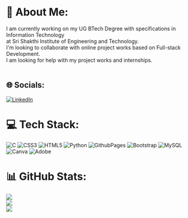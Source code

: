 # 💫 About Me:
I am currently working on my UG BTech Degree with specifications in Information Technology <br>at Sri Shakthi Institute of Engineering and Technology.<br>I'm looking to collaborate with online project works based on Full-stack Development.<br>I am looking for help with my project works and internships.<br>  <br>


## 🌐 Socials:
[![LinkedIn](https://img.shields.io/badge/LinkedIn-%230077B5.svg?logo=linkedin&logoColor=white)](www.linkedin.com/in/bhuvanashrisk) 

# 💻 Tech Stack:
![C](https://img.shields.io/badge/c-%2300599C.svg?style=plastic&logo=c&logoColor=white) ![CSS3](https://img.shields.io/badge/css3-%231572B6.svg?style=plastic&logo=css3&logoColor=white) ![HTML5](https://img.shields.io/badge/html5-%23E34F26.svg?style=plastic&logo=html5&logoColor=white) ![Python](https://img.shields.io/badge/python-3670A0?style=plastic&logo=python&logoColor=ffdd54) ![GithubPages](https://img.shields.io/badge/github%20pages-121013?style=plastic&logo=github&logoColor=white) ![Bootstrap](https://img.shields.io/badge/bootstrap-%238511FA.svg?style=plastic&logo=bootstrap&logoColor=white) ![MySQL](https://img.shields.io/badge/mysql-%2300000f.svg?style=plastic&logo=mysql&logoColor=white) ![Canva](https://img.shields.io/badge/Canva-%2300C4CC.svg?style=plastic&logo=Canva&logoColor=white) ![Adobe](https://img.shields.io/badge/adobe-%23FF0000.svg?style=plastic&logo=adobe&logoColor=white)
# 📊 GitHub Stats:
![](https://github-readme-stats.vercel.app/api?username=Bhuvanashri-sundarraj&theme=merko&hide_border=false&include_all_commits=true&count_private=true)<br/>
![](https://github-readme-streak-stats.herokuapp.com/?user=Bhuvanashri-sundarraj&theme=merko&hide_border=false)<br/>
![](https://github-readme-stats.vercel.app/api/top-langs/?username=Bhuvanashri-sundarraj&theme=merko&hide_border=false&include_all_commits=true&count_private=true&layout=compact)



